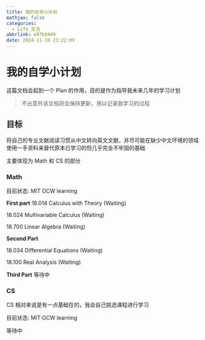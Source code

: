 ```yaml
---
title: 我的自学小计划
mathjax: false
categories:
  - Life_生活
abbrlink: e97bb949
date: 2024-11-10 23:22:09
---
```


# 我的自学小计划
这篇文档会起到一个 Plan 的作用，目的是作为指导我未来几年的学习计划

<!--more-->

> 不出意外该文档将会保持更新，用以记录我学习的过程

## 目标
将自己的专业文献阅读习惯从中文转向英文文献，并尽可能在缺少中文环境的领域使用一手资料来替代原本已学习的但几乎完全不牢固的基础

主要体现为 Math 和 CS 的部分

### Math
目前状态: MIT OCW learning

**First part**
18.014 Calculus with Theory (Waiting)


18.024 Multivariable Calculus (Waiting)


18.700 Linear Algebra (Waiting)

**Second Part**

18.034 Differential Equations (Waiting)

18.100 Real Analysis (Waiting)

**Third Part**
等待中

### CS

CS 相对来说是有一点基础在的，我会自己挑选课程进行学习

目前状态: MIT OCW learning

等待中